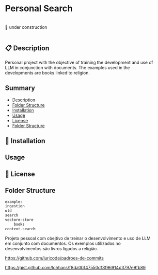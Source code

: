 # Personal Search

<br>
🚧 under construction
<br><br>

## 📋 Description

Personal project with the objective of training the development and use of LLM in conjunction with documents. The examples used in the developments are books linked to religion.


## Summary

- [Description](#description)
- [Folder Structure](#folder-structure)
- [Installation](#installation)
- [Usage](#usage)
- [License](#license)
- [Folder Structure](#folder-structure)

## 🔧 Installation

## Usage

## 📄 License

## Folder Structure

```bash
example: 
ingestion
old
search
vectore-store
    books
context-search
```


Projeto pessoal com obejtivo de treinar o desenvolvimento e uso de LLM em conjunto com documentos. Os exemplos utilizados no desenvolvimentos são livros ligados a religião.

https://github.com/iuricode/padroes-de-commits

https://gist.github.com/lohhans/f8da0b147550df3f96914d3797e9fb89